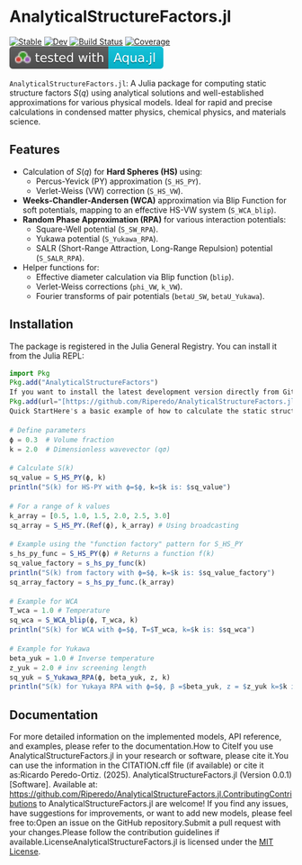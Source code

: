 # AnalyticalStructureFactors.jl

[![Stable](https://img.shields.io/badge/docs-stable-blue.svg)](https://Riperedo.github.io/AnalyticalStructureFactors.jl/stable/)
[![Dev](https://img.shields.io/badge/docs-dev-blue.svg)](https://Riperedo.github.io/AnalyticalStructureFactors.jl/dev/)
[![Build Status](https://github.com/Riperedo/AnalyticalStructureFactors.jl/actions/workflows/CI.yml/badge.svg?branch=main)](https://github.com/Riperedo/AnalyticalStructureFactors.jl/actions/workflows/CI.yml?query=branch%3Amain)
[![Coverage](https://codecov.io/gh/Riperedo/AnalyticalStructureFactors.jl/branch/main/graph/badge.svg)](https://codecov.io/gh/Riperedo/AnalyticalStructureFactors.jl)
[![Aqua QA](https://raw.githubusercontent.com/JuliaTesting/Aqua.jl/master/badge.svg)](https://github.com/JuliaTesting/Aqua.jl)

`AnalyticalStructureFactors.jl`: A Julia package for computing static structure factors $S(q)$ using analytical solutions and well-established approximations for various physical models. Ideal for rapid and precise calculations in condensed matter physics, chemical physics, and materials science.

## Features

* Calculation of $S(q)$ for **Hard Spheres (HS)** using:
    * Percus-Yevick (PY) approximation (`S_HS_PY`).
    * Verlet-Weiss (VW) correction (`S_HS_VW`).
* **Weeks-Chandler-Andersen (WCA)** approximation via Blip Function for soft potentials, mapping to an effective HS-VW system (`S_WCA_blip`).
* **Random Phase Approximation (RPA)** for various interaction potentials:
    * Square-Well potential (`S_SW_RPA`).
    * Yukawa potential (`S_Yukawa_RPA`).
    * SALR (Short-Range Attraction, Long-Range Repulsion) potential (`S_SALR_RPA`).
* Helper functions for:
    * Effective diameter calculation via Blip function (`blip`).
    * Verlet-Weiss corrections (`phi_VW`, `k_VW`).
    * Fourier transforms of pair potentials (`betaU_SW`, `betaU_Yukawa`).

## Installation

The package is registered in the Julia General Registry. You can install it from the Julia REPL:
```julia
import Pkg
Pkg.add("AnalyticalStructureFactors")
If you want to install the latest development version directly from GitHub:import Pkg
Pkg.add(url="[https://github.com/Riperedo/AnalyticalStructureFactors.jl](https://github.com/Riperedo/AnalyticalStructureFactors.jl)")
Quick StartHere's a basic example of how to calculate the static structure factor for Hard Spheres using the Percus-Yevick approximation:using AnalyticalStructureFactors

# Define parameters
ϕ = 0.3  # Volume fraction
k = 2.0  # Dimensionless wavevector (qσ)

# Calculate S(k)
sq_value = S_HS_PY(ϕ, k)
println("S(k) for HS-PY with ϕ=$ϕ, k=$k is: $sq_value")

# For a range of k values
k_array = [0.5, 1.0, 1.5, 2.0, 2.5, 3.0]
sq_array = S_HS_PY.(Ref(ϕ), k_array) # Using broadcasting

# Example using the "function factory" pattern for S_HS_PY
s_hs_py_func = S_HS_PY(ϕ) # Returns a function f(k)
sq_value_factory = s_hs_py_func(k)
println("S(k) from factory with ϕ=$ϕ, k=$k is: $sq_value_factory")
sq_array_factory = s_hs_py_func.(k_array)

# Example for WCA
T_wca = 1.0 # Temperature
sq_wca = S_WCA_blip(ϕ, T_wca, k)
println("S(k) for WCA with ϕ=$ϕ, T=$T_wca, k=$k is: $sq_wca")

# Example for Yukawa
beta_yuk = 1.0 # Inverse temperature
z_yuk = 2.0 # inv screening length
sq_yuk = S_Yukawa_RPA(ϕ, beta_yuk, z, k)
println("S(k) for Yukaya RPA with ϕ=$ϕ, β =$beta_yuk, z = $z_yuk k=$k is: $sq_yuk")
```

## Documentation

For more detailed information on the implemented models, API reference, and examples, please refer to the documentation.How to CiteIf you use AnalyticalStructureFactors.jl in your research or software, please cite it.You can use the information in the CITATION.cff file (if available) or cite it as:Ricardo Peredo-Ortiz. (2025). AnalyticalStructureFactors.jl (Version 0.0.1) [Software]. Available at: https://github.com/Riperedo/AnalyticalStructureFactors.jl.ContributingContributions to AnalyticalStructureFactors.jl are welcome! If you find any issues, have suggestions for improvements, or want to add new models, please feel free to:Open an issue on the GitHub repository.Submit a pull request with your changes.Please follow the contribution guidelines if available.LicenseAnalyticalStructureFactors.jl is licensed under the [MIT License](https://opensource.org/license/mit).